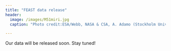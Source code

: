 ```yaml
---
title: "FEAST data release"
header:
  image: /images/M51miri.jpg
  caption: "Photo credit:ESA/Webb, NASA & CSA, A. Adamo (Stockholm University) and the FEAST JWST team"

---
```

Our data will be released soon. Stay tuned!
